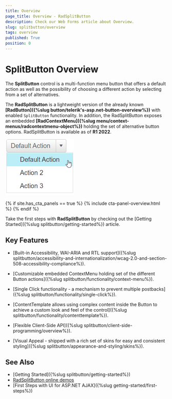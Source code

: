 ```yaml
---
title: Overview
page_title: Overview - RadSplitButton
description: Check our Web Forms article about Overview.
slug: splitbutton/overview
tags: overview
published: True
position: 0
---
```


# SplitButton Overview

The **SplitButton** control is a multi-function menu button that offers a default action as well as the possibility of choosing a different action by selecting from a set of alternatives.

The **RadSplitButton** is a lightweight version of the already known **[RadButton]({%slug button/telerik's-asp.net-button-overview%})** with enabled `SplitButton` functionality. In addition, the RadSplitButton exposes an embedded **[RadContextMenu]({%slug menu/context-menus/radcontextmenu-object%})** holding the set of alternative button options. RadSplitButton is available as of **R1 2022**.

![SplitButton sample image](images/overview.gif)

{% if site.has_cta_panels == true %}
{% include cta-panel-overview.html %}
{% endif %}

Take the first steps with **RadSplitButton** by checking out the [Getting Started]({%slug splitbutton/getting-started%}) article.

## Key Features

 * [Built-in Accessibility, WAI-ARIA and RTL support]({%slug splitbutton/accessibility-and-internationalization/wcag-2.0-and-section-508-accessibility-compliance%}).

 * [Customizable embedded ContextMenu holding set of the different Button actions]({%slug splitbutton/functionality/context-menu%}).

 * [Single Click functionality - a mechanism to prevent multiple postbacks]({%slug splitbutton/functionality/single-click%}).

 * [ContentTemplate allows using complex content inside the Button to achieve a custom look and feel of the control]({%slug splitbutton/functionality/contenttemplate%}).

 * [Flexible Client-Side API]({%slug splitbutton/client-side-programming/overview%}).

 * [Visual Appeal - shipped with a rich set of skins for easy and consistent styling]({%slug splitbutton/appearance-and-styling/skins%}).


## See Also

 * [Getting Started]({%slug splitbutton/getting-started%})
 * [RadSplitButton online demos](https://demos.telerik.com/aspnet-ajax/splitbutton/overview/defaultcs.aspx)
 * [First Steps with UI for ASP.NET AJAX]({%slug getting-started/first-steps%}) 

